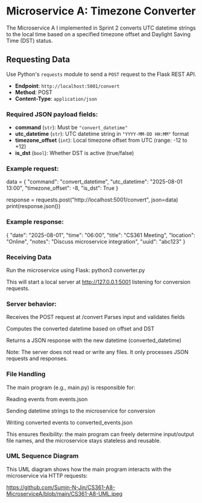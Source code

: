 # Microservice A: Timezone Converter

The Microservice A I implemented in Sprint 2 converts UTC datetime strings to the local time based on a specified timezone offset and Daylight Saving Time (DST) status.

## Requesting Data

Use Python's `requests` module to send a `POST` request to the Flask REST API.

- **Endpoint**: `http://localhost:5001/convert`
- **Method**: POST
- **Content-Type**: `application/json`

### Required JSON payload fields:

- **command** (`str`): Must be `"convert_datetime"`
- **utc_datetime** (`str`): UTC datetime string in `"YYYY-MM-DD HH:MM"` format
- **timezone_offset** (`int`): Local timezone offset from UTC (range: -12 to +12)
- **is_dst** (`bool`): Whether DST is active (true/false)

### Example request:

data = {
    "command": "convert_datetime",
    "utc_datetime": "2025-08-01 13:00",
    "timezone_offset": -8,
    "is_dst": True
}

response = requests.post("http://localhost:5001/convert", json=data)
print(response.json())

### Example response:

{
  "date": "2025-08-01",
  "time": "06:00",
  "title": "CS361 Meeting",
  "location": "Online",
  "notes": "Discuss microservice integration",
  "uuid": "abc123"
}

### Receiving Data
Run the microservice using Flask:
python3 converter.py

This will start a local server at http://127.0.0.1:5001 listening for conversion requests.

### Server behavior:
Receives the POST request at /convert
Parses input and validates fields

Computes the converted datetime based on offset and DST

Returns a JSON response with the new datetime (converted_datetime)

Note: The server does not read or write any files. It only processes JSON requests and responses.

### File Handling
The main program (e.g., main.py) is responsible for:

Reading events from events.json

Sending datetime strings to the microservice for conversion

Writing converted events to converted_events.json

This ensures flexibility: the main program can freely determine input/output file names, and the microservice stays stateless and reusable.

### UML Sequence Diagram
This UML diagram shows how the main program interacts with the microservice via HTTP requests:

https://github.com/Sumin-N-Jin/CS361-A8-MicroserviceA/blob/main/CS361-A8-UML.jpeg

